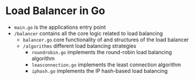 # Load Balancer in Go


- `main.go` is the applications entry point
- `/balancer` contains all the core logic related to load balancing
  - `balancer.go` core functionality of and structures of the load balancer
  - `/algorithms` different load balancing strategies
    - `roundrobin.go` implements the round-robin load balancing algorithm
    - `leasconnection.go` implements the least connection algorithm
    - `iphash.go` implements the IP hash-based load balancing



